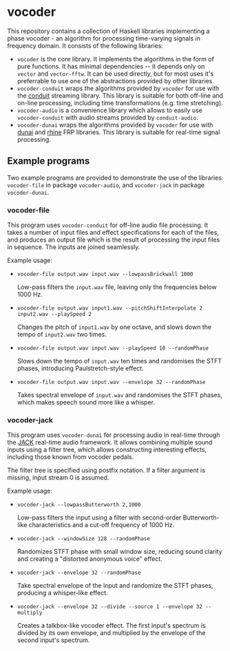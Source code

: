 # vocoder

This repository contains a collection of Haskell libraries implementing a phase vocoder - an algorithm for processing time-varying signals in frequency domain.
It consists of the following libraries:

* `vocoder` is the core library. It implements the algorithms in the form of pure functions.
  It has minimal dependencies -- it depends only on `vector` and `vector-fftw`.
  It can be used directly, but for most uses it's preferrable to use one of the abstractions provided by other libraries.
* `vocoder-conduit` wraps the algorithms provided by `vocoder` for use with the [conduit](https://github.com/snoyberg/conduit) streaming library.
  This library is suitable for both off-line and on-line processing, including time transformations (e.g. time stretching).
* `vocoder-audio` is a convenience library which allows to easily use `vocoder-conduit` with audio streams provided by `conduit-audio`.
* `vocoder-dunai` wraps the algorithms provided by `vocoder` for use with [dunai](https://github.com/ivanperez-keera/dunai) and [rhine](https://github.com/turion/rhine) FRP libraries.
  This library is suitable for real-time signal processing.

## Example programs

Two example programs are provided to demonstrate the use of the libraries: `vocoder-file` in package `vocoder-audio`, and `vocoder-jack` in package `vocoder-dunai`.

### vocoder-file

This program uses `vocoder-conduit` for off-line audio file processing.
It takes a number of input files and effect specifications for each of the files, and produces an output file which is the result of processing the input files in sequence.
The inputs are joined seamlessly.

Example usage:

* `vocoder-file output.wav input.wav --lowpassBrickwall 1000`

  Low-pass filters the `input.wav` file, leaving only the frequencies below 1000 Hz.

* `vocoder-file output.wav input1.wav --pitchShiftInterpolate 2 input2.wav --playSpeed 2`

  Changes the pitch of `input1.wav` by one octave, and slows down the tempo of `input2.wav` two times.
  
* `vocoder-file output.wav input.wav --playSpeed 10 --randomPhase`

  Slows down the tempo of `input.wav` ten times and randomises the STFT phases, introducing Paulstretch-style effect.

* `vocoder-file output.wav input.wav --envelope 32 --randomPhase`

  Takes spectral envelope of `input.wav` and randomises the STFT phases, which makes speech sound more like a whisper.

### vocoder-jack

This program uses `vocoder-dunai` for processing audio in real-time through the [JACK](https://jackaudio.org/) real-time audio framework.
It allows combining multiple sound inputs using a filter tree, which allows constructing interesting effects, including those known from vocoder pedals.

The filter tree is specified using postfix notation. If a filter argument is missing, input stream 0 is assumed.

Example usage:

* `vocoder-jack --lowpassButterworth 2,1000`

  Low-pass filters the input using a filter with second-order Butterworth-like characteristics and a cut-off frequency of 1000 Hz.

* `vocoder-jack --windowSize 128 --randomPhase`  

  Randomizes STFT phase with small window size, reducing sound clarity and creating a "distorted anonymous voice" effect.

* `vocoder-jack --envelope 32 --randomPhase`  

  Take spectral envelope of the input and randomize the STFT phases, producing a whisper-like effect.

* `vocoder-jack --envelope 32 --divide --source 1 --envelope 32 --multiply`

  Creates a talkbox-like vocoder effect. 
  The first input's spectrum is divided by its own envelope, and multiplied by the envelope of the second input's spectrum.

